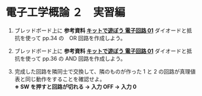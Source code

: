 # 電子工学概論 ２　実習編

1. ブレッドボード上に **参考資料 [キットで遊ぼう 電子回路 01](https://classroom.google.com/c/Njg5ODkxNjY0NDcz/m/ODEwMTIzNTI4Mzg3/details)** ダイオードと抵抗を使って pp.34 の　OR 回路を作成しよう。

2. ブレッドボード上に **参考資料 [キットで遊ぼう 電子回路 01](https://drive.google.com/file/d/1WIyxlVxO4KOCsrXA1GkVM40NIVW6Vxit/view?usp=sharing)** ダイオードと抵抗を使って pp.36 の AND 回路を作成しよう。

3. 完成した回路を隣同士で交換して、隣のものが作った 1 と 2 の回路が真理値表と同じ動作をすることを確認せよ。  
   **※ SW を押すと回路が切れる → 入力 OFF → 入力 0**
